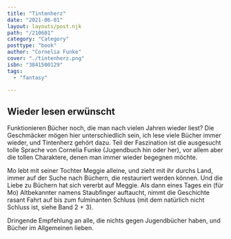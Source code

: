 ```yaml
---
title: "Tintenherz"
date: "2021-06-01"
layout: layouts/post.njk
path: "/210601"
category: "Category"
posttype: "book"
author: "Cornelia Funke"
cover: "./tintenherz.png"
isbn: "3841500129"
tags:
  - "fantasy"

---
```

## Wieder lesen erwünscht

Funktionieren Bücher noch, die man nach vielen Jahren wieder liest? Die Geschmäcker mögen hier unterschiedlich sein, ich lese viele Bücher immer wieder, und Tintenherz gehört dazu. Teil der Faszination ist die ausgesucht tolle Sprache von Cornelia Funke (Jugendbuch hin oder her), vor allem aber die tollen Charaktere, denen man immer wieder begegnen möchte.

Mo lebt mit seiner Tochter Meggie alleine, und zieht mit ihr durchs Land, immer auf der Suche nach Büchern, die restauriert werden können. Und die Liebe zu Büchern hat sich vererbt auf Meggie. Als dann eines Tages ein (für Mo) Altbekannter namens Staubfinger auftaucht, nimmt die Geschichte rasant Fahrt auf bis zum fulminanten Schluss (mit dem natürlich nicht Schluss ist, siehe Band 2 + 3).

Dringende Empfehlung an alle, die nichts gegen Jugendbücher haben, und Bücher im Allgemeinen lieben.
